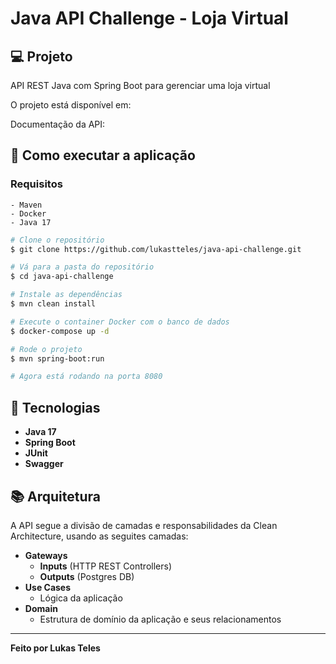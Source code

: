 # Java API Challenge - Loja Virtual

## 💻 Projeto
API REST Java com Spring Boot para gerenciar uma loja virtual

O projeto está disponível em: 

Documentação da API: 

## 🔨 Como executar a aplicação

### Requisitos
    - Maven
    - Docker
    - Java 17

```bash
# Clone o repositório
$ git clone https://github.com/lukastteles/java-api-challenge.git

# Vá para a pasta do repositório
$ cd java-api-challenge

# Instale as dependências
$ mvn clean install

# Execute o container Docker com o banco de dados
$ docker-compose up -d

# Rode o projeto
$ mvn spring-boot:run

# Agora está rodando na porta 8080 
```

## 🧩 Tecnologias
-   **Java 17**
-   **Spring Boot**
-   **JUnit**
-   **Swagger**

## 📚 Arquitetura
A API segue a divisão de camadas e responsabilidades da Clean Architecture,
usando as seguites camadas:

-   **Gateways**
    -   **Inputs** (HTTP REST Controllers)
    -   **Outputs** (Postgres DB)
-   **Use Cases**
    -   Lógica da aplicação
-   **Domain**
    -   Estrutura de domínio da aplicação e seus relacionamentos

---
**Feito por Lukas Teles**

